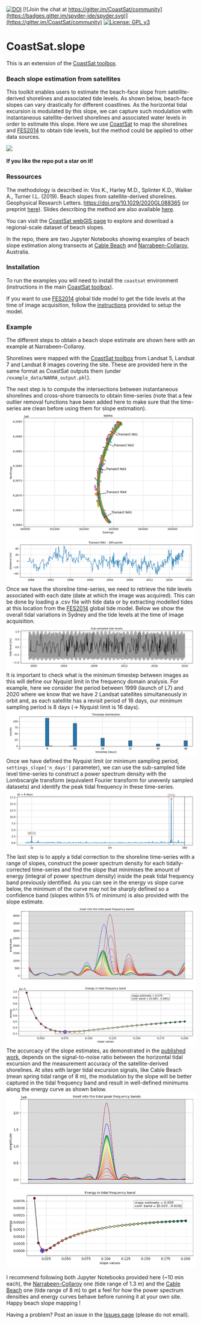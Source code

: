 
[![DOI](https://zenodo.org/badge/DOI/10.5281/zenodo.3872442.svg)](https://doi.org/10.5281/zenodo.3872442)
[![Join the chat at https://gitter.im/CoastSat/community](https://badges.gitter.im/spyder-ide/spyder.svg)](https://gitter.im/CoastSat/community)
[![License: GPL v3](https://img.shields.io/badge/License-GPLv3-blue.svg)](https://www.gnu.org/licenses/gpl-3.0)


# CoastSat.slope

This is an extension of the [CoastSat toolbox](https://github.com/kvos/CoastSat).

### Beach slope estimation from satellites
This toolkit enables users to estimate the beach-face slope from satellite-derived shorelines and associated tide levels. As shown below, beach-face slopes can vary drastically for different coastlines. As the horizontal tidal excursion is modulated by this slope, we can capture such modulation with instantaneous satellite-derived shorelines and associated water levels in order to estimate this slope. Here we use [CoastSat](https://github.com/kvos/CoastSat) to map the shorelines and [FES2014](https://www.aviso.altimetry.fr/es/data/products/auxiliary-products/global-tide-fes/description-fes2014.html) to obtain tide levels, but the method could be applied to other data sources.

![](./doc/intro_fig1.jpg)

**If you like the repo put a star on it!**
### Ressources
The methodology is described in: Vos K., Harley M.D., Splinter K.D., Walker A., Turner I.L. (2019). Beach slopes from satellite-derived shorelines. Geophysical Research Letters. https://doi.org/10.1029/2020GL088365 (or preprint [here](https://www.essoar.org/doi/10.1002/essoar.10502903.1)). Slides describing the method are also available [here](https://www.slideshare.net/KilianVos/beach-slopes-from-satellite-shorelines-coast2coast-presentation).

You can visit the [CoastSat webGIS page](http://coastsat.wrl.unsw.edu.au/) to explore and download a regional-scale dataset of beach slopes.

In the repo, there are two Jupyter Notebooks showing examples of beach slope estimation along transects at [Cable Beach](https://github.com/kvos/CoastSat.slope/blob/master/example_slope_Cable_beach.ipynb) and [Narrabeen-Collaroy](https://github.com/kvos/CoastSat.slope/blob/master/example_slope_Narrabeen.ipynb), Australia.

### Installation

To run the examples you will need to install the `coastsat` environment (instructions in the main [CoastSat toolbox](https://github.com/kvos/CoastSat)).

If you want to use [FES2014](https://www.aviso.altimetry.fr/es/data/products/auxiliary-products/global-tide-fes/description-fes2014.html) global tide model to get the tide levels at the time of image acquisition, follow the [instructions](https://github.com/kvos/CoastSat.slope/blob/master/doc/FES2014_installation.md) provided to setup the model.

### Example

The different steps to obtain a beach slope estimate are shown here with an example at Narrabeen-Collaroy.

Shorelines were mapped with the [CoastSat toolbox](https://github.com/kvos/CoastSat) from Landsat 5, Landsat 7 and Landsat 8 images covering the site. These are provided here in the same format as CoastSat outputs them (under `/example_data/NARRA_output.pkl`).

The next step is to compute the intersections between instantaneous shorelines and cross-shore transects to obtain time-series (note that a few outlier removal functions have been added here to make sure that the time-series are clean before using them for slope estimation).
![](./doc/shorelines.png)
![](./doc/time_series_NA1.png)
Once we have the shoreline time-series, we need to retrieve the tide levels associated with each date (date at which the image was acquired). This can be done by loading a .csv file with tide data or by extracting modelled tides at this location from the [FES2014](https://www.aviso.altimetry.fr/es/data/products/auxiliary-products/global-tide-fes/description-fes2014.html) global tide model. Below we show the overall tidal variations in Sydney and the tide levels at the time of image acquisition.
![](./doc/sampled_tides.png)
It is important to check what is the minimum timestep between images as this will define our Nyquist limit in the frequency domain analysis. For example, here we consider the period between 1999 (launch of L7) and 2020 where we know that we have 2 Landsat satellites simultaneously in orbit and, as each satellite has a revisit period of 16 days, our minimum sampling period is 8 days (-> Nyquist limit is 16 days).  
![](./doc/time_step.png)
Once we have defined the Nyquist limit (or minimum sampling period, `settings_slope['n_days']` parameter), we can use the sub-sampled tide level time-series to construct a power spectrum density with the Lombscargle transform (equivalent Fourier transform for unevenly sampled datasets) and identify the peak tidal frequency in these time-series.
![](./doc/peak_tidal_freq.png)
The last step is to apply a tidal correction to the shoreline time-series with a range of slopes, construct the power spectrum density for each tidally-corrected time-series and find the slope that minimises the amount of energy (integral of power spectrum density) inside the peak tidal frequency band previously identified. As you can see in the energy vs slope curve below, the minimum of the curve may not be sharply defined so a confidence band (slopes within 5% of minimum) is also provided with the slope estimate.  
![](./doc/spectrum_NA1.png)
![](./doc/energy_curve_NA1.png)
The accurcacy of the slope estimates, as demonstrated in the [published work](https://doi.org/10.1029/2020GL088365), depends on the signal-to-noise ratio between the horizontal tidal excursion and the measurement accuracy of the satellite-derived shorelines. At sites with larger tidal excursion signals, like Cable Beach (mean spring tidal range of 8 m), the modulation by the slope will be better captured in the tidal frequency band and result in well-defined minimums along the energy curve as shown below.
![](./doc/spectrum_Cable5.png)
![](./doc/energy_curve_Cable5.png)

I recommend following both Jupyter Notebooks provided here (~10 min each), the [Narrabeen-Collaroy](https://github.com/kvos/CoastSat.slope/blob/master/example_slope_Narrabeen.ipynb) one (tide range of 1.3 m) and the [Cable Beach](https://github.com/kvos/CoastSat.slope/blob/master/example_slope_Cable_beach.ipynb) one (tide range of 8 m) to get a feel for how the power spectrum densities and energy curves behave before running it at your own site.
Happy beach slope mapping !

Having a problem? Post an issue in the [Issues page](https://github.com/kvos/CoastSat.slope/issues) (please do not email).
